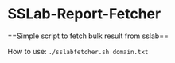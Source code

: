 # SSLab-Report-Fetcher

==Simple script to fetch bulk result from sslab==

How to use:
<code>./sslabfetcher.sh domain.txt</code>
